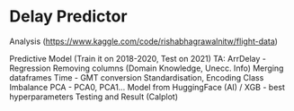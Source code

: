 # Delay Predictor
Analysis (https://www.kaggle.com/code/rishabhagrawalnitw/flight-data)

Predictive Model (Train it on 2018-2020, Test on 2021)
TA: ArrDelay - Regression
Removing columns (Domain Knowledge, Unecc. Info)
Merging dataframes
Time - GMT conversion
Standardisation, Encoding
Class Imbalance
PCA - PCA0, PCA1…
Model from HuggingFace (AI) / XGB - best hyperparameters
Testing and Result (Calplot)
